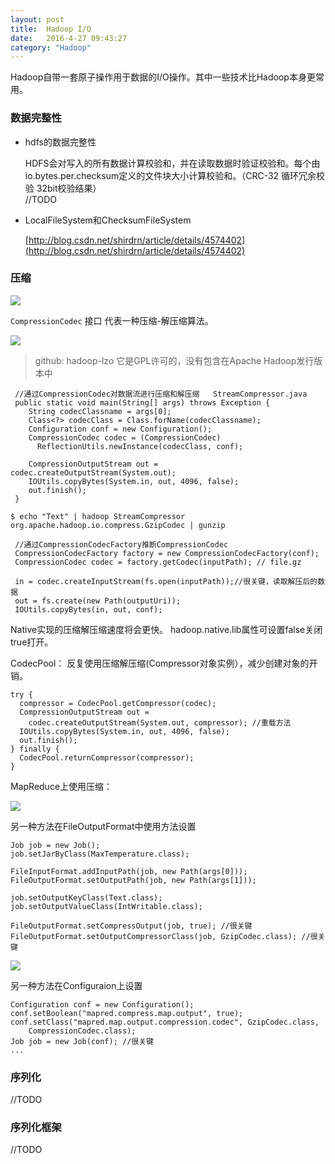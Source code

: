 ```yaml
---
layout: post
title:  Hadoop I/O
date:   2016-4-27 09:43:27
category: "Hadoop"
---
```


Hadoop自带一套原子操作用于数据的I/O操作。其中一些技术比Hadoop本身更常用。

### 数据完整性 ###

- hdfs的数据完整性

	HDFS会对写入的所有数据计算校验和，并在读取数据时验证校验和。每个由io.bytes.per.checksum定义的文件块大小计算校验和。（CRC-32 循环冗余校验 32bit校验结果）  
	//TODO

- LocalFileSystem和ChecksumFileSystem

	[http://blog.csdn.net/shirdrn/article/details/4574402](http://blog.csdn.net/shirdrn/article/details/4574402)

### 压缩 ###

![](http://geleeq.github.io/blog/post_res/images/hadoop/compress.jpg)

`CompressionCodec` 接口  代表一种压缩-解压缩算法。

![](http://geleeq.github.io/blog/post_res/images/hadoop/compresscodec.jpg)

>github: hadoop-lzo 它是GPL许可的，没有包含在Apache Hadoop发行版本中
	
	 //通过CompressionCodec对数据流进行压缩和解压缩   StreamCompressor.java
	 public static void main(String[] args) throws Exception {
	    String codecClassname = args[0];
	    Class<?> codecClass = Class.forName(codecClassname);
	    Configuration conf = new Configuration();
	    CompressionCodec codec = (CompressionCodec)
	      ReflectionUtils.newInstance(codecClass, conf);
	    
	    CompressionOutputStream out = codec.createOutputStream(System.out);
	    IOUtils.copyBytes(System.in, out, 4096, false);
	    out.finish();
	 }
		
	$ echo "Text" | hadoop StreamCompressor org.apache.hadoop.io.compress.GzipCodec | gunzip

	 //通过CompressionCodecFactory推断CompressionCodec
	 CompressionCodecFactory factory = new CompressionCodecFactory(conf);
     CompressionCodec codec = factory.getCodec(inputPath); // file.gz
      
	 in = codec.createInputStream(fs.open(inputPath));//很关键，读取解压后的数据
	 out = fs.create(new Path(outputUri));
     IOUtils.copyBytes(in, out, conf);

Native实现的压缩解压缩速度将会更快。 hadoop.native.lib属性可设置false关闭true打开。  

CodecPool： 反复使用压缩解压缩(Compressor对象实例），减少创建对象的开销。

	try {
      compressor = CodecPool.getCompressor(codec);
      CompressionOutputStream out =
        codec.createOutputStream(System.out, compressor); //重载方法
      IOUtils.copyBytes(System.in, out, 4096, false);
      out.finish();
    } finally {
      CodecPool.returnCompressor(compressor);
    }

MapReduce上使用压缩：

![](http://geleeq.github.io/blog/post_res/images/hadoop/mr-compress.jpg)

另一种方法在FileOutputFormat中使用方法设置

	Job job = new Job();
    job.setJarByClass(MaxTemperature.class);

    FileInputFormat.addInputPath(job, new Path(args[0]));
    FileOutputFormat.setOutputPath(job, new Path(args[1]));
    
    job.setOutputKeyClass(Text.class);
    job.setOutputValueClass(IntWritable.class);
    
    FileOutputFormat.setCompressOutput(job, true); //很关键
    FileOutputFormat.setOutputCompressorClass(job, GzipCodec.class); //很关键

![](http://geleeq.github.io/blog/post_res/images/hadoop/map-compress.jpg)

另一种方法在Configuraion上设置

	Configuration conf = new Configuration();
    conf.setBoolean("mapred.compress.map.output", true);
    conf.setClass("mapred.map.output.compression.codec", GzipCodec.class,
        CompressionCodec.class);
    Job job = new Job(conf); //很关键
	...

### 序列化 ###

//TODO

### 序列化框架 ###

//TODO
